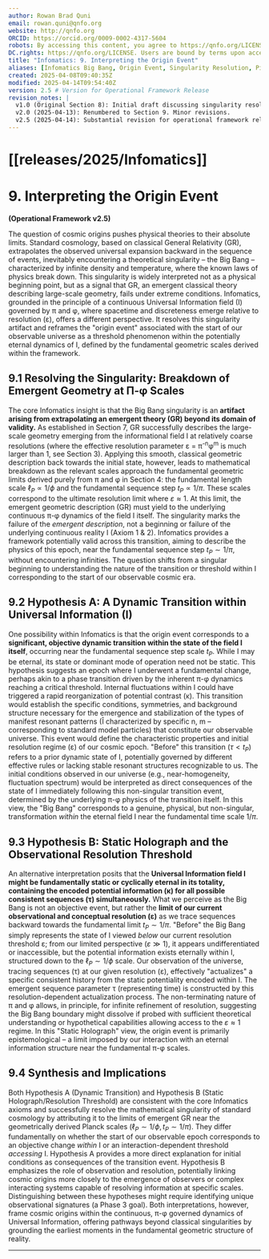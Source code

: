 ```yaml
---
author: Rowan Brad Quni
email: rowan.quni@qnfo.org
website: http://qnfo.org
ORCID: https://orcid.org/0009-0002-4317-5604
robots: By accessing this content, you agree to https://qnfo.org/LICENSE. Non-commercial use only. Attribution required.
DC.rights: https://qnfo.org/LICENSE. Users are bound by terms upon access.
title: "Infomatics: 9. Interpreting the Origin Event"
aliases: [Infomatics Big Bang, Origin Event, Singularity Resolution, Pi Phi Origin]
created: 2025-04-08T09:40:35Z
modified: 2025-04-14T09:54:40Z
version: 2.5 # Version for Operational Framework Release
revision_notes: |
  v1.0 (Original Section 8): Initial draft discussing singularity resolution and hypotheses A/B.
  v2.0 (2025-04-13): Renumbered to Section 9. Minor revisions.
  v2.5 (2025-04-14): Substantial revision for operational framework release. Explicitly integrates the geometrically derived Planck scales (ℓP ~ 1/φ, tP ~ 1/π) from Section 4 as the relevant limit where GR breaks down. Aligned language with the concept of emergent sequence τ and the framework focusing on (n, m) resonances emerging from the continuous field I. Removed bullet points and ensured paragraph flow.
---
```


# [[releases/2025/Infomatics]]

# 9. Interpreting the Origin Event

**(Operational Framework v2.5)**

The question of cosmic origins pushes physical theories to their absolute limits. Standard cosmology, based on classical General Relativity (GR), extrapolates the observed universal expansion backward in the sequence of events, inevitably encountering a theoretical singularity – the Big Bang – characterized by infinite density and temperature, where the known laws of physics break down. This singularity is widely interpreted not as a physical beginning point, but as a signal that GR, an emergent classical theory describing large-scale geometry, fails under extreme conditions. Infomatics, grounded in the principle of a continuous Universal Information field (I) governed by π and φ, where spacetime and discreteness emerge relative to resolution (ε), offers a different perspective. It resolves this singularity artifact and reframes the "origin event" associated with the start of our observable universe as a threshold phenomenon within the potentially eternal dynamics of I, defined by the fundamental geometric scales derived within the framework.

## 9.1 Resolving the Singularity: Breakdown of Emergent Geometry at Π-φ Scales

The core Infomatics insight is that the Big Bang singularity is an **artifact arising from extrapolating an emergent theory (GR) beyond its domain of validity.** As established in Section 7, GR successfully describes the large-scale geometry emerging from the informational field I at relatively coarse resolutions (where the effective resolution parameter ε = π<sup>-n</sup>φ<sup>m</sup> is much larger than 1, see Section 3). Applying this smooth, classical geometric description back towards the initial state, however, leads to mathematical breakdown as the relevant scales approach the fundamental geometric limits derived purely from π and φ in Section 4: the fundamental length scale $\ell_P \propto 1/\phi$ and the fundamental sequence step $t_P \propto 1/\pi$. These scales correspond to the ultimate resolution limit where $\varepsilon \approx 1$. At this limit, the emergent geometric description (GR) must yield to the underlying continuous π-φ dynamics of the field I itself. The singularity marks the failure of the *emergent description*, not a beginning or failure of the underlying continuous reality I (Axiom 1 & 2). Infomatics provides a framework potentially valid across this transition, aiming to describe the physics of this epoch, near the fundamental sequence step $t_P \sim 1/\pi$, without encountering infinities. The question shifts from a singular beginning to understanding the nature of the transition or threshold within I corresponding to the start of our observable cosmic era.

## 9.2 Hypothesis A: A Dynamic Transition within Universal Information (I)

One possibility within Infomatics is that the origin event corresponds to a **significant, objective dynamic transition within the state of the field I itself**, occurring near the fundamental sequence step scale $t_P$. While I may be eternal, its state or dominant mode of operation need not be static. This hypothesis suggests an epoch where I underwent a fundamental change, perhaps akin to a phase transition driven by the inherent π-φ dynamics reaching a critical threshold. Internal fluctuations within I could have triggered a rapid reorganization of potential contrast (κ). This transition would establish the specific conditions, symmetries, and background structure necessary for the emergence and stabilization of the types of manifest resonant patterns (Î characterized by specific n, m – corresponding to standard model particles) that constitute our observable universe. This event would define the characteristic properties and initial resolution regime (ε) of our cosmic epoch. "Before" this transition ($\tau < t_P$) refers to a prior dynamic state of I, potentially governed by different effective rules or lacking stable resonant structures recognizable to us. The initial conditions observed in our universe (e.g., near-homogeneity, fluctuation spectrum) would be interpreted as direct consequences of the state of I immediately following this non-singular transition event, determined by the underlying π-φ physics of the transition itself. In this view, the "Big Bang" corresponds to a genuine, physical, but non-singular, transformation *within* the eternal field I near the fundamental time scale $1/\pi$.

## 9.3 Hypothesis B: Static Holograph and the Observational Resolution Threshold

An alternative interpretation posits that the **Universal Information field I might be fundamentally static or cyclically eternal in its totality, containing the encoded potential information (κ) for all possible consistent sequences (τ) simultaneously.** What we perceive as the Big Bang is not an objective event, but rather the **limit of our current observational and conceptual resolution (ε)** as we trace sequences backward towards the fundamental limit $t_P \sim 1/\pi$. "Before" the Big Bang simply represents the state of I viewed *below* our current resolution threshold ε; from our limited perspective ($\varepsilon \gg 1$), it appears undifferentiated or inaccessible, but the potential information exists eternally within I, structured down to the $\ell_P \sim 1/\phi$ scale. Our observation of the universe, tracing sequences (τ) at our given resolution (ε), effectively "actualizes" a specific consistent history from the static potentiality encoded within I. The emergent sequence parameter τ (representing time) is constructed by this resolution-dependent actualization process. The non-terminating nature of π and φ allows, in principle, for infinite refinement of resolution, suggesting the Big Bang boundary might dissolve if probed with sufficient theoretical understanding or hypothetical capabilities allowing access to the $\varepsilon \approx 1$ regime. In this "Static Holograph" view, the origin event is primarily epistemological – a limit imposed by our interaction with an eternal information structure near the fundamental π-φ scales.

## 9.4 Synthesis and Implications

Both Hypothesis A (Dynamic Transition) and Hypothesis B (Static Holograph/Resolution Threshold) are consistent with the core Infomatics axioms and successfully resolve the mathematical singularity of standard cosmology by attributing it to the limits of emergent GR near the geometrically derived Planck scales ($\ell_P \sim 1/\phi, t_P \sim 1/\pi$). They differ fundamentally on whether the start of our observable epoch corresponds to an objective change *within* I or an interaction-dependent threshold *accessing* I. Hypothesis A provides a more direct explanation for initial conditions as consequences of the transition event. Hypothesis B emphasizes the role of observation and resolution, potentially linking cosmic origins more closely to the emergence of observers or complex interacting systems capable of resolving information at specific scales. Distinguishing between these hypotheses might require identifying unique observational signatures (a Phase 3 goal). Both interpretations, however, frame cosmic origins within the continuous, π-φ governed dynamics of Universal Information, offering pathways beyond classical singularities by grounding the earliest moments in the fundamental geometric structure of reality.

---